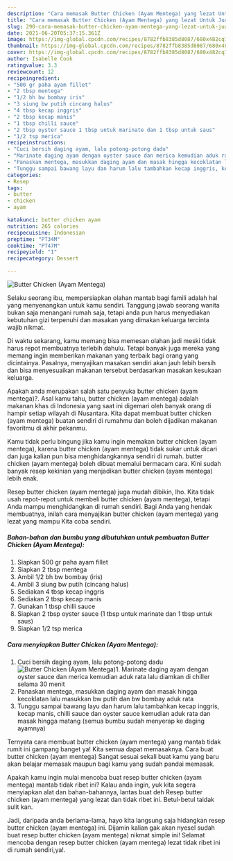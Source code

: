 ```yaml
---
description: "Cara memasak Butter Chicken (Ayam Mentega) yang lezat Untuk Jualan"
title: "Cara memasak Butter Chicken (Ayam Mentega) yang lezat Untuk Jualan"
slug: 290-cara-memasak-butter-chicken-ayam-mentega-yang-lezat-untuk-jualan
date: 2021-06-20T05:37:15.361Z
image: https://img-global.cpcdn.com/recipes/8782ffb8385d8087/680x482cq70/butter-chicken-ayam-mentega-foto-resep-utama.jpg
thumbnail: https://img-global.cpcdn.com/recipes/8782ffb8385d8087/680x482cq70/butter-chicken-ayam-mentega-foto-resep-utama.jpg
cover: https://img-global.cpcdn.com/recipes/8782ffb8385d8087/680x482cq70/butter-chicken-ayam-mentega-foto-resep-utama.jpg
author: Isabelle Cook
ratingvalue: 3.3
reviewcount: 12
recipeingredient:
- "500 gr paha ayam fillet"
- "2 tbsp mentega"
- "1/2 bh bw bombay iris"
- "3 siung bw putih cincang halus"
- "4 tbsp kecap inggris"
- "2 tbsp kecap manis"
- "1 tbsp chilli sauce"
- "2 tbsp oyster sauce 1 tbsp untuk marinate dan 1 tbsp untuk saus"
- "1/2 tsp merica"
recipeinstructions:
- "Cuci bersih daging ayam, lalu potong-potong dadu"
- "Marinate daging ayam dengan oyster sauce dan merica kemudian aduk rata lalu diamkan di chiller selama 30 menit"
- "Panaskan mentega, masukkan daging ayam dan masak hingga kecoklatan lalu masukkan bw putih dan bw bombay aduk rata"
- "Tunggu sampai bawang layu dan harum lalu tambahkan kecap inggris, kecap manis, chilli sauce dan oyster sauce kemudian aduk rata dan masak hingga matang (semua bumbu sudah menyerap ke daging ayamnya)"
categories:
- Resep
tags:
- butter
- chicken
- ayam

katakunci: butter chicken ayam 
nutrition: 265 calories
recipecuisine: Indonesian
preptime: "PT34M"
cooktime: "PT47M"
recipeyield: "1"
recipecategory: Dessert

---
```



![Butter Chicken (Ayam Mentega)](https://img-global.cpcdn.com/recipes/8782ffb8385d8087/680x482cq70/butter-chicken-ayam-mentega-foto-resep-utama.jpg)

Selaku seorang ibu, mempersiapkan olahan mantab bagi famili adalah hal yang menyenangkan untuk kamu sendiri. Tanggung jawab seorang  wanita bukan saja menangani rumah saja, tetapi anda pun harus menyediakan kebutuhan gizi terpenuhi dan masakan yang dimakan keluarga tercinta wajib nikmat.

Di waktu  sekarang, kamu memang bisa memesan olahan jadi meski tidak harus repot membuatnya terlebih dahulu. Tetapi banyak juga mereka yang memang ingin memberikan makanan yang terbaik bagi orang yang dicintainya. Pasalnya, menyajikan masakan sendiri akan jauh lebih bersih dan bisa menyesuaikan makanan tersebut berdasarkan masakan kesukaan keluarga. 



Apakah anda merupakan salah satu penyuka butter chicken (ayam mentega)?. Asal kamu tahu, butter chicken (ayam mentega) adalah makanan khas di Indonesia yang saat ini digemari oleh banyak orang di hampir setiap wilayah di Nusantara. Kita dapat membuat butter chicken (ayam mentega) buatan sendiri di rumahmu dan boleh dijadikan makanan favoritmu di akhir pekanmu.

Kamu tidak perlu bingung jika kamu ingin memakan butter chicken (ayam mentega), karena butter chicken (ayam mentega) tidak sukar untuk dicari dan juga kalian pun bisa menghidangkannya sendiri di rumah. butter chicken (ayam mentega) boleh dibuat memalui bermacam cara. Kini sudah banyak resep kekinian yang menjadikan butter chicken (ayam mentega) lebih enak.

Resep butter chicken (ayam mentega) juga mudah dibikin, lho. Kita tidak usah repot-repot untuk membeli butter chicken (ayam mentega), tetapi Anda mampu menghidangkan di rumah sendiri. Bagi Anda yang hendak membuatnya, inilah cara menyajikan butter chicken (ayam mentega) yang lezat yang mampu Kita coba sendiri.

<!--inarticleads1-->

##### Bahan-bahan dan bumbu yang dibutuhkan untuk pembuatan Butter Chicken (Ayam Mentega):

1. Siapkan 500 gr paha ayam fillet
1. Siapkan 2 tbsp mentega
1. Ambil 1/2 bh bw bombay (iris)
1. Ambil 3 siung bw putih (cincang halus)
1. Sediakan 4 tbsp kecap inggris
1. Sediakan 2 tbsp kecap manis
1. Gunakan 1 tbsp chilli sauce
1. Siapkan 2 tbsp oyster sauce (1 tbsp untuk marinate dan 1 tbsp untuk saus)
1. Siapkan 1/2 tsp merica




<!--inarticleads2-->

##### Cara menyiapkan Butter Chicken (Ayam Mentega):

1. Cuci bersih daging ayam, lalu potong-potong dadu
<img src="https://img-global.cpcdn.com/steps/fa9da10a174b750a/160x128cq70/butter-chicken-ayam-mentega-langkah-memasak-1-foto.jpg" alt="Butter Chicken (Ayam Mentega)">1. Marinate daging ayam dengan oyster sauce dan merica kemudian aduk rata lalu diamkan di chiller selama 30 menit
1. Panaskan mentega, masukkan daging ayam dan masak hingga kecoklatan lalu masukkan bw putih dan bw bombay aduk rata
1. Tunggu sampai bawang layu dan harum lalu tambahkan kecap inggris, kecap manis, chilli sauce dan oyster sauce kemudian aduk rata dan masak hingga matang (semua bumbu sudah menyerap ke daging ayamnya)




Ternyata cara membuat butter chicken (ayam mentega) yang mantab tidak rumit ini gampang banget ya! Kita semua dapat memasaknya. Cara buat butter chicken (ayam mentega) Sangat sesuai sekali buat kamu yang baru akan belajar memasak maupun bagi kamu yang sudah pandai memasak.

Apakah kamu ingin mulai mencoba buat resep butter chicken (ayam mentega) mantab tidak ribet ini? Kalau anda ingin, yuk kita segera menyiapkan alat dan bahan-bahannya, lantas buat deh Resep butter chicken (ayam mentega) yang lezat dan tidak ribet ini. Betul-betul taidak sulit kan. 

Jadi, daripada anda berlama-lama, hayo kita langsung saja hidangkan resep butter chicken (ayam mentega) ini. Dijamin kalian gak akan nyesel sudah buat resep butter chicken (ayam mentega) nikmat simple ini! Selamat mencoba dengan resep butter chicken (ayam mentega) lezat tidak ribet ini di rumah sendiri,ya!.

